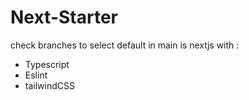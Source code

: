 # Next-Starter

check branches to select
default in main is nextjs with :
- Typescript
- Eslint
- tailwindCSS
